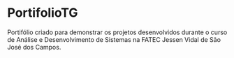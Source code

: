 # PortifolioTG
Portifólio criado para demonstrar os projetos desenvolvidos durante o curso de Análise e Desenvolvimento de Sistemas na FATEC Jessen Vidal de São José dos Campos.
